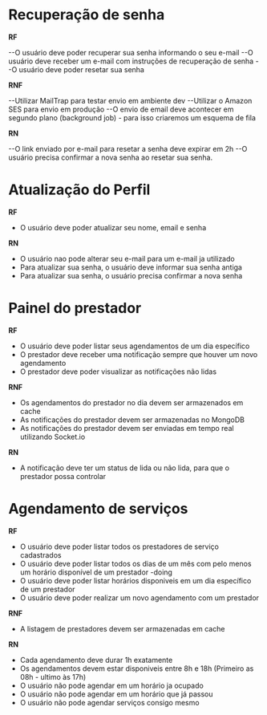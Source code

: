 # Recuperação de senha

**RF**

--O usuário deve poder recuperar sua senha informando o seu e-mail
--O usuário deve receber um e-mail com instruções de recuperação de senha
--O usuário deve poder resetar sua senha



**RNF**

--Utilizar MailTrap para testar envio em ambiente dev
--Utilizar o Amazon SES para envio em produção
--O envio de email deve acontecer em segundo plano (background job) - para isso criaremos um esquema de fila

**RN**

--O link enviado por e-mail para resetar a senha deve expirar em 2h
--O usuário precisa confirmar a nova senha ao resetar sua senha.

# Atualização do Perfil

**RF**

- O usuário deve poder atualizar seu nome, email e senha

**RN**

- O usuário nao pode alterar seu e-mail para um e-mail ja utilizado
- Para atualizar sua senha, o usuário deve informar sua senha antiga
- Para atualizar sua senha, o usuário precisa confirmar a nova senha

# Painel do prestador

**RF**

- O usuário deve poder listar seus agendamentos de um dia específico
- O prestador deve receber uma notificação sempre que houver um novo agendamento
- O prestador deve poder visualizar as notificações não lidas

**RNF**

- Os agendamentos do prestador no dia devem ser armazenados em cache
- As notificações do prestador devem ser armazenadas no MongoDB
- As notificações do prestador devem ser enviadas em tempo real utilizando Socket.io

**RN**

- A notificação deve ter um status de lida ou não lida, para que o prestador possa controlar

# Agendamento de serviços

**RF**

- O usuário deve poder listar todos os prestadores de serviço cadastrados
- O usuário deve poder listar todos os dias de um mês com pelo menos um horário disponível de um prestador -doing
- O usuário deve poder listar horários disponiveis em um dia específico de um prestador
- O usuário deve poder realizar um novo agendamento com um prestador

**RNF**

- A listagem de prestadores devem ser armazenadas em cache

**RN**

- Cada agendamento deve durar 1h exatamente
- Os agendamentos devem estar disponiveis entre 8h e 18h (Primeiro as 08h - ultimo às 17h)
- O usuário não pode agendar em um horário ja ocupado
- O usuário não pode agendar em um horário que já passou
- O usuário não pode agendar serviços consigo mesmo


